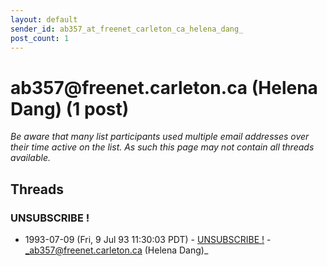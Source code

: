 ```yaml
---
layout: default
sender_id: ab357_at_freenet_carleton_ca_helena_dang_
post_count: 1
---
```


# ab357<span>@</span>freenet.carleton.ca (Helena Dang) (1 post)

_Be aware that many list participants used multiple email addresses over their time active on the list. As such this page may not contain all threads available._

## Threads

### UNSUBSCRIBE !
+ 1993-07-09 (Fri, 9 Jul 93 11:30:03 PDT) - [UNSUBSCRIBE !](/archive/1993/07/0fc39d8d02892dcd2b126306472b0855a5b186658de50611652a1736a75b35d5) - _ab357@freenet.carleton.ca (Helena Dang)_

